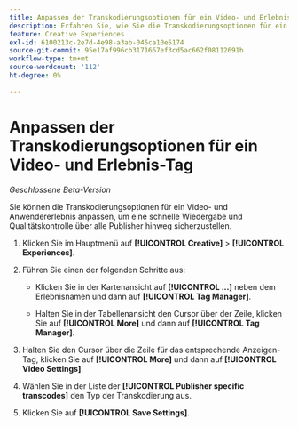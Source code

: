 ```yaml
---
title: Anpassen der Transkodierungsoptionen für ein Video- und Erlebnis-Tag
description: Erfahren Sie, wie Sie die Transkodierungsoptionen für ein Video-Anzeigen-Tag anpassen.
feature: Creative Experiences
exl-id: 6100213c-2e7d-4e98-a3ab-045ca10e5174
source-git-commit: 95e17af996cb3171667ef3cd5ac662f08112691b
workflow-type: tm+mt
source-wordcount: '112'
ht-degree: 0%

---
```


# Anpassen der Transkodierungsoptionen für ein Video- und Erlebnis-Tag

*Geschlossene Beta-Version*

Sie können die Transkodierungsoptionen für ein Video- und Anwendererlebnis anpassen, um eine schnelle Wiedergabe und Qualitätskontrolle über alle Publisher hinweg sicherzustellen.

1. Klicken Sie im Hauptmenü auf **[!UICONTROL Creative]** > **[!UICONTROL Experiences]**.

1. Führen Sie einen der folgenden Schritte aus:

   * Klicken Sie in der Kartenansicht auf **[!UICONTROL ...]** neben dem Erlebnisnamen und dann auf **[!UICONTROL Tag Manager]**.

   * Halten Sie in der Tabellenansicht den Cursor über der Zeile, klicken Sie auf **[!UICONTROL More]** und dann auf **[!UICONTROL Tag Manager]**.

1. Halten Sie den Cursor über die Zeile für das entsprechende Anzeigen-Tag, klicken Sie auf **[!UICONTROL More]** und dann auf **[!UICONTROL Video Settings]**.

1. Wählen Sie in der Liste der **[!UICONTROL Publisher specific transcodes]** den Typ der Transkodierung aus.

1. Klicken Sie auf **[!UICONTROL Save Settings]**.
